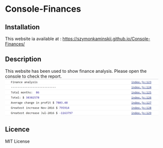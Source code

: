 # Console-Finances

## Installation
This website ia available at : https://szymonkaminskii.github.io/Console-Finances/

## Description
This website has been used to show finance analysis. Please open the console to check the report. 
![Screenshot of the webpage](images/JS.png)

## Licence
MIT License

